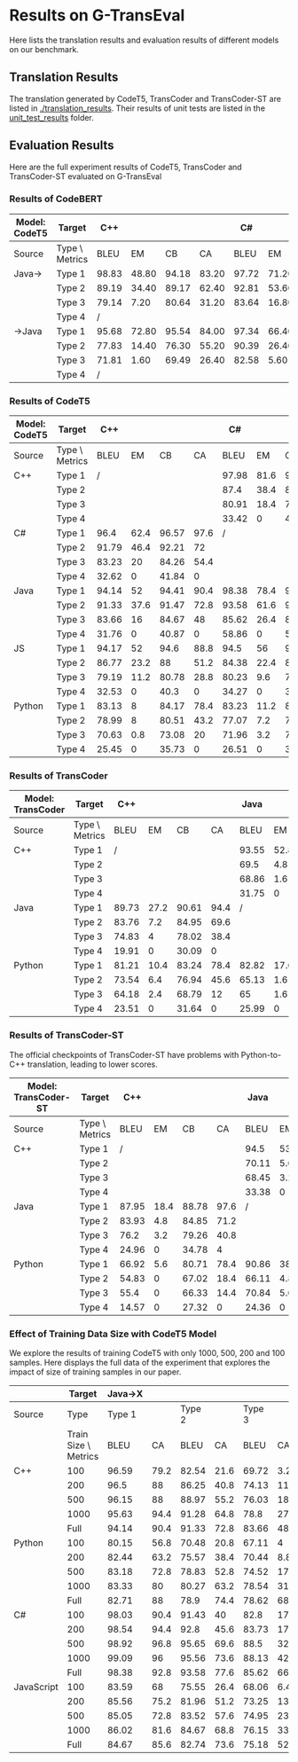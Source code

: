 # Results on G-TransEval
Here lists the translation results and evaluation results of different models on our benchmark.

## Translation Results
The translation generated by CodeT5, TransCoder and TransCoder-ST are listed in [./translation_results](translation_results). Their results of unit tests are listed in the [unit_test_results](./unit_test_results) folder.

## Evaluation Results
Here are the full experiment results of CodeT5, TransCoder and TransCoder-ST evaluated on G-TransEval

### Results of CodeBERT
| Model:<br>CodeT5 | Target         | C++   |      |       |      | C#    |      |       |      | JS    |       |      |       | Python |      |       |      |
|------------------|----------------|-------|------|-------|------|-------|------|-------|------|-------|-------|------|-------|--------|------|-------|------|
| Source           | Type \ Metrics | BLEU  | EM   | CB    | CA   | BLEU  | EM   | CB    | CA   |  BLEU  | EM   | CB    | CA   | BLEU   | EM   | CB    | CA   |
| Java->           | Type 1         | 98.83 | 48.80| 94.18 | 83.20| 97.72 |71.20 |97.70  |88.80 | 83.77  | 9.60 |84.91  |78.40 |81.37   |10.40 |82.67  | 78.40|
|                  | Type 2         | 89.19 | 34.40|89.17  |62.40 | 92.81 |53.60 |91.07  |65.60 | 80.22  | 8.80 |79.57  |55.20 |77.52   |7.20  |77.70  | 53.60|
|                  | Type 3         | 79.14 |7.20  |80.64  |31.20 |83.64  |16.80 |80.90  |41.60 |72.56   | 2.40 |72.13  |25.60 |74.51   |4.80  | 74.38 |28.80 |
|                  | Type 4         | /     |      |       |      | |  |  |  |    |  |  |  |   |    |  |    |
| ->Java           | Type 1         | 95.68 | 72.80| 95.54 | 84.00|97.34  |66.40 |97.27  |87.20 |93.47  |54.40  |93.52 |72.80  | 81.26  |8.00  |84.14  |67.20 |
|                  | Type 2         | 77.83 | 14.40|76.30  |55.20 |90.39  |26.40 |88.44  |48.80 |77.02  |9.60   |74.01 |42.4   |69.75   |3.20  |68.04  |33.60 |
|                  | Type 3         | 71.81 | 1.60 |69.49  | 26.40|82.58  |5.60  |80.26  |28.00 |72.03  |1.60   |68.56 |20.00  |63.69   |0.80  |62.96  |16.8  |
|                  | Type 4         | /     |      |       |      | |  |  |  |    |  |  |  |   |    |  |    |

### Results of CodeT5

| Model:<br>CodeT5 | Target         | C++   |      |       |      | C#    |      |       |      | Java  |      |       |      | JS    |      |       |      | Python |      |       |      |
|--------|----------------|-------|------|-------|------|-------|------|-------|------|-------|------|-------|------|-------|------|-------|------|--------|------|-------|------|
| Source | Type \ Metrics | BLEU  | EM   | CB    | CA   | BLEU  | EM   | CB    | CA   | BLEU  | EM   | CB    | CA   | BLEU  | EM   | CB    | CA   | BLEU   | EM   | CB    | CA   |
| C++    | Type 1         | /     |      |       |      | 97.98 | 81.6 | 97.71 | 93.6 | 97.39 | 85.6 | 97.35 | 94.4 | 86.6  | 13.6 | 86.75 | 91.2 | 82.08  | 12   | 82.77 | 88   |
|        | Type 2         |       |      |       |      | 87.4  | 38.4 | 85.64 | 73.6 | 82.15 | 24   | 81.28 | 83.2 | 80.8  | 8.8  | 80.41 | 74.4 | 79.59  | 8.8  | 79.67 | 75.2 |
|        | Type 3         |       |      |       |      | 80.91 | 18.4 | 78.83 | 51.2 | 74.52 | 6.4  | 74.26 | 58.4 | 73.78 | 4    | 74.57 | 51.2 | 79.13  | 6.4  | 80.21 | 68.8 |
|        | Type 4         |       |      |       |      | 33.42 | 0    | 44.72 | 0    | 33.8  | 0    | 45.19 | 0    | 32.82 | 0    | 39.49 | 0    | 35.51  | 0    | 39    | 4    |
| C#     | Type 1         | 96.4  | 62.4 | 96.57 | 97.6 | /     |      |       |      | 98.59 | 84   | 98.77 | 97.6 | 85.44 | 12.8 | 86.31 | 90.4 | 82.34  | 10.4 | 83.41 | 91.2 |
|        | Type 2         | 91.79 | 46.4 | 92.21 | 72   |       |      |       |      | 94.75 | 47.2 | 92.94 | 75.2 | 80.96 | 7.2  | 81.22 | 68.8 | 80.01  | 8.8  | 79.85 | 66.4 |
|        | Type 3         | 83.23 | 20   | 84.26 | 54.4 |       |      |       |      | 87.48 | 13.6 | 85.34 | 56.8 | 77.07 | 4    | 76.92 | 41.6 | 79.36  | 6.4  | 80.35 | 63.2 |
|        | Type 4         | 32.62 | 0    | 41.84 | 0    |       |      |       |      | 55.8  | 0    | 58.5  | 0    | 44.28 | 0    | 45.44 | 4    | 39.11  | 0    | 41.35 | 0    |
| Java   | Type 1         | 94.14 | 52   | 94.41 | 90.4 | 98.38 | 78.4 | 98.4  | 92.8 | /     |      |       |      | 84.67 | 12   | 85.25 | 85.6 | 82.71  | 11.2 | 83.07 | 88   |
|        | Type 2         | 91.33 | 37.6 | 91.47 | 72.8 | 93.58 | 61.6 | 92.24 | 77.6 |       |      |       |      | 82.74 | 8.8  | 82.06 | 73.6 | 78.9   | 8.8  | 79.11 | 74.4 |
|        | Type 3         | 83.66 | 16   | 84.67 | 48   | 85.62 | 26.4 | 83.79 | 66.4 |       |      |       |      | 75.18 | 4    | 75.71 | 52.8 | 78.62  | 9.6  | 78.95 | 68   |
|        | Type 4         | 31.76 | 0    | 40.87 | 0    | 58.86 | 0    | 54.11 | 0    |       |      |       |      | 31.76 | 0    | 40.87 | 0    | 58.86  | 0    | 54.11 | 0    |
| JS     | Type 1         | 94.17 | 52   | 94.6  | 88.8 | 94.5  | 56   | 94.61 | 80   | 93.46 | 60.8 | 93.81 | 76.8 | /     |      |       |      | 82.31  | 10.4 | 83.23 | 88.8 |
|        | Type 2         | 86.77 | 23.2 | 88    | 51.2 | 84.38 | 22.4 | 82.05 | 52.8 | 80.35 | 15.2 | 78.07 | 62.4 |       |      |       |      | 80.71  | 13.6 | 81.54 | 74.4 |
|        | Type 3         | 79.19 | 11.2 | 80.78 | 28.8 | 80.23 | 9.6  | 77.66 | 45.6 | 74.26 | 1.6  | 72.04 | 37.6 |       |      |       |      | 79.42  | 6.4  | 80.59 | 67.2 |
|        | Type 4         | 32.53 | 0    | 40.3  | 0    | 34.27 | 0    | 36.95 | 0    | 29.71 | 0    | 36.61 | 0    |       |      |       |      | 40.64  | 0    | 41.42 | 0    |
| Python | Type 1         | 83.13 | 8    | 84.17 | 78.4 | 83.23 | 11.2 | 84.64 | 75.2 | 81.98 | 9.6  | 84.81 | 78.4 | 72.06 | 2.4  | 74.55 | 69.6 | /      |      |       |      |
|        | Type 2         | 78.99 | 8    | 80.51 | 43.2 | 77.07 | 7.2  | 76.23 | 48   | 69.57 | 4    | 68.91 | 50.4 | 72.78 | 6.4  | 73.9  | 64.8 |        |      |       |      |
|        | Type 3         | 70.63 | 0.8  | 73.08 | 20   | 71.96 | 3.2  | 71.62 | 40   | 67.47 | 1.6  | 67.61 | 44.8 | 70.33 | 2.4  | 71.9  | 47.2 |        |      |       |      |
|        | Type 4         | 25.45 | 0    | 35.73 | 0    | 26.51 | 0    | 31.8  | 0    | 21.79 | 0    | 28.13 | 0    | 31.66 | 0    | 34.77 | 8    |        |      |       |      |

### Results of TransCoder

| Model:<br>TransCoder | Target          | C++   |      |       |      | Java  |      |       |      | Python |      |       |      |
|------------|-----------------|-------|------|-------|------|-------|------|-------|------|--------|------|-------|------|
| Source     | Type \ Metrics | BLEU  | EM   | CB    | CA   | BLEU  | EM   | CB    | CA   | BLEU   | EM   | CB    | CA   |
| C++        | Type 1          | /     |      |       |      | 93.55 | 52.8 | 94.22 | 92.8 | 86.49  | 28.8 | 83.65 | 56   |
|            | Type 2          |       |      |       |      | 69.5  | 4.8  | 68.77 | 57.6 | 86.04  | 36.8 | 85.22 | 59.2 |
|            | Type 3          |       |      |       |      | 68.86 | 1.6  | 66.27 | 33.6 | 76.01  | 6.4  | 75.89 | 19.2 |
|            | Type 4          |       |      |       |      | 31.75 | 0    | 48.37 | 0    | 37.69  | 0    | 44.69 | 0    |
| Java       | Type 1          | 89.73 | 27.2 | 90.61 | 94.4 | /     |      |       |      | 86.28  | 28.8 | 83.73 | 57.6 |
|            | Type 2          | 83.76 | 7.2  | 84.95 | 69.6 |       |      |       |      | 84.39  | 31.2 | 84.37 | 60.8 |
|            | Type 3          | 74.83 | 4    | 78.02 | 38.4 |       |      |       |      | 78.04  | 8    | 77.71 | 26.4 |
|            | Type 4          | 19.91 | 0    | 30.09 | 0    |       |      |       |      | 37.71  | 0    | 39.35 | 0    |
| Python     | Type 1          | 81.21 | 10.4 | 83.24 | 78.4 | 82.82 | 17.6 | 85.32 | 78.4 | /      |      |       |      |
|            | Type 2          | 73.54 | 6.4  | 76.94 | 45.6 | 65.13 | 1.6  | 65.18 | 46.4 |        |      |       |      |
|            | Type 3          | 64.18 | 2.4  | 68.79 | 12   | 65    | 1.6  | 63.76 | 19.2 |        |      |       |      |
|            | Type 4          | 23.51 | 0    | 31.64 | 0    | 25.99 | 0    | 34.39 | 0    |        |      |       |      |

### Results of TransCoder-ST 

The official checkpoints of TransCoder-ST have problems with Python-to-C++ translation, leading to lower scores. 

| Model:<br>TransCoder-ST | Target          | C++   |      |       |      | Java  |      |       |      | Python |      |       |      |
|---------------|-----------------|-------|------|-------|------|-------|------|-------|------|--------|------|-------|------|
| Source        | Type \ Metrics | BLEU  | EM   | CB    | CA   | BLEU  | EM   | CB    | CA   | BLEU   | EM   | CB    | CA   |
| C++           | Type 1          | /     |      |       |      | 94.5  | 53.6 | 95.15 | 95.2 | 90.83  | 47.2 | 89.6  | 84   |
|               | Type 2          |       |      |       |      | 70.11 | 5.6  | 69.55 | 55.2 | 87.06  | 41.6 | 87.47 | 71.2 |
|               | Type 3          |       |      |       |      | 68.45 | 3.2  | 67.69 | 36.8 | 80.94  | 11.2 | 80.37 | 34.4 |
|               | Type 4          |       |      |       |      | 33.38 | 0    | 43.06 | 0    | 39.49  | 0    | 45.87 | 0    |
| Java          | Type 1          | 87.95 | 18.4 | 88.78 | 97.6 | /     |      |       |      | 90.12  | 43.2 | 88.66 | 80.8 |
|               | Type 2          | 83.93 | 4.8  | 84.85 | 71.2 |       |      |       |      | 87.38  | 36   | 87.6  | 76   |
|               | Type 3          | 76.2  | 3.2  | 79.26 | 40.8 |       |      |       |      | 84.42  | 20.8 | 84.15 | 69.6 |
|               | Type 4          | 24.96 | 0    | 34.78 | 4    |       |      |       |      | 50.99  | 4    | 49.5  | 4    |
| Python        | Type 1          | 66.92 | 5.6  | 80.71 | 78.4 | 90.86 | 38.4 | 91.94 | 88   | /      |      |       |      |
|               | Type 2          | 54.83 | 0    | 67.02 | 18.4 | 66.11 | 4.8  | 64.82 | 51.2 |        |      |       |      |
|               | Type 3          | 55.4  | 0    | 66.33 | 14.4 | 70.84 | 5.6  | 69.14 | 38.4 |        |      |       |      |
|               | Type 4          | 14.57 | 0    | 27.32 | 0    | 24.36 | 0    | 29.51 | 0    |        |      |       |      |

### Effect of Training Data Size with CodeT5 Model
We explore the results of training CodeT5 with only 1000, 500, 200 and 100 samples. Here displays the full data of the experiment that explores the impact of size of training samples in our paper.

|            | Target               | Java→X |      |        |      |        |      |        |    | X→Java |      |        |      |        |      |        |    |
|------------|----------------------|--------|------|--------|------|--------|------|--------|----|--------|------|--------|------|--------|------|--------|----|
| Source     | Type                 | Type 1 |      | Type 2 |      | Type 3 |      | Type 4 |    | Type 1 |      | Type 2 |      | Type 3 |      | Type 4 |    |
|            | Train Size \ Metrics | BLEU   | CA   | BLEU   | CA   | BLEU   | CA   | BLEU   | CA | BLEU   | CA   | BLEU   | CA   | BLEU   | CA   | BLEU   | CA |
| C++        | 100                  | 96.59  | 79.2 | 82.54  | 21.6 | 69.72  | 3.2  | 28.22  | 0  | 95.94  | 79.2 | 68.25  | 24   | 59.2   | 8.8  | 23.92  | 0  |
|            | 200                  | 96.5   | 88   | 86.25  | 40.8 | 74.13  | 11.2 | 27.71  | 0  | 96.85  | 88   | 75.55  | 39.2 | 66.17  | 16   | 28.88  | 0  |
|            | 500                  | 96.15  | 88   | 88.97  | 55.2 | 76.03  | 18.4 | 31.12  | 0  | 96.41  | 88.8 | 79.01  | 50.4 | 71.18  | 19.2 | 32.35  | 0  |
|            | 1000                 | 95.63  | 94.4 | 91.28  | 64.8 | 78.8   | 27.2 | 34.65  | 0  | 97.18  | 90.4 | 80.67  | 66.4 | 72.62  | 29.6 | 32.06  | 0  |
|            | Full                 | 94.14  | 90.4 | 91.33  | 72.8 | 83.66  | 48   | 31.76  | 0  | 97.39  | 94.4 | 82.15  | 83.2 | 74.52  | 58.4 | 33.8   | 0  |
| Python     | 100                  | 80.15  | 56.8 | 70.48  | 20.8 | 67.11  | 4    | 36.86  | 0  | 77.01  | 44   | 53.07  | 7.2  | 49.57  | 4    | 15.79  | 0  |
|            | 200                  | 82.44  | 63.2 | 75.57  | 38.4 | 70.44  | 8.8  | 39.35  | 0  | 80.27  | 56   | 59.29  | 13.6 | 56.43  | 4.8  | 18.32  | 0  |
|            | 500                  | 83.18  | 72.8 | 78.83  | 52.8 | 74.52  | 17.6 | 35.59  | 0  | 80.05  | 60   | 62.88  | 24.8 | 61.58  | 8.8  | 20.77  | 0  |
|            | 1000                 | 83.33  | 80   | 80.27  | 63.2 | 78.54  | 31.2 | 38.89  | 0  | 80.15  | 63.2 | 65.92  | 30.4 | 63.18  | 16.8 | 22.27  | 0  |
|            | Full                 | 82.71  | 88   | 78.9   | 74.4 | 78.62  | 68   | 37.08  | 0  | 81.98  | 78.4 | 69.57  | 50.4 | 67.47  | 44.8 | 21.79  | 0  |
| C#         | 100                  | 98.03  | 90.4 | 91.43  | 40   | 82.8   | 17.6 | 49.44  | 0  | 97.52  | 88.8 | 78.41  | 27.2 | 71.36  | 9.6  | 34.86  | 0  |
|            | 200                  | 98.54  | 94.4 | 92.8   | 45.6 | 83.73  | 17.6 | 59.65  | 0  | 98.45  | 93.6 | 83.24  | 47.2 | 77.04  | 17.6 | 52.43  | 0  |
|            | 500                  | 98.92  | 96.8 | 95.65  | 69.6 | 88.5   | 32   | 60.38  | 0  | 98.17  | 91.2 | 92.89  | 59.2 | 82.94  | 24   | 54.1   | 0  |
|            | 1000                 | 99.09  | 96   | 95.56  | 73.6 | 88.13  | 42.4 | 64.41  | 0  | 98.81  | 96.8 | 95.39  | 71.2 | 86.55  | 29.6 | 51.59  | 0  |
|            | Full                 | 98.38  | 92.8 | 93.58  | 77.6 | 85.62  | 66.4 | 58.86  | 0  | 98.59  | 97.6 | 94.75  | 75.2 | 87.48  | 56.8 | 55.8   | 0  |
| JavaScript | 100                  | 83.59  | 68   | 75.55  | 26.4 | 68.06  | 6.4  | 42.72  | 0  | 91.4   | 60.8 | 66.36  | 13.6 | 61.82  | 2.4  | 23.66  | 0  |
|            | 200                  | 85.56  | 75.2 | 81.96  | 51.2 | 73.25  | 13.6 | 43.86  | 0  | 92.44  | 68.8 | 68.03  | 25.6 | 65.97  | 6.4  | 27.85  | 0  |
|            | 500                  | 85.05  | 72.8 | 83.52  | 57.6 | 74.95  | 23.2 | 40.41  | 0  | 92.85  | 71.2 | 75.48  | 40   | 72.03  | 16   | 34.78  | 0  |
|            | 1000                 | 86.02  | 81.6 | 84.67  | 68.8 | 76.15  | 33.6 | 44.59  | 0  | 93.56  | 75.2 | 75.2   | 44.8 | 71.83  | 20   | 27.8   | 0  |
|            | Full                 | 84.67  | 85.6 | 82.74  | 73.6 | 75.18  | 52.8 | 43.2   | 8  | 93.46  | 76.8 | 80.35  | 62.4 | 74.26  | 37.6 | 29.71  | 0  |

